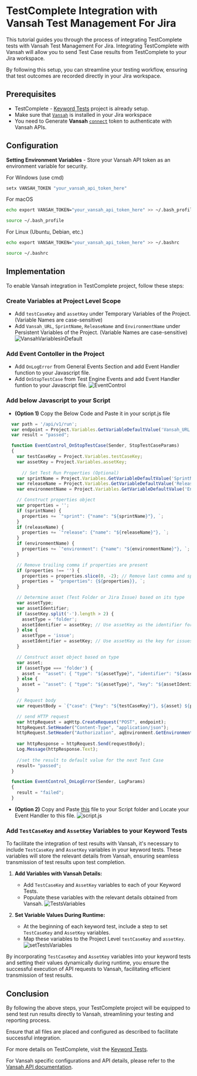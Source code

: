 # TestComplete Integration with Vansah Test Management For Jira

This tutorial guides you through the process of integrating TestComplete tests with Vansah Test Management For Jira. Integrating TestComplete with Vansah will allow you to send Test Case results from TestComplete to your Jira workspace.

By following this setup, you can streamline your testing workflow, ensuring that test outcomes are recorded directly in your Jira workspace.

## Prerequisites
- TestComplete - [Keyword Tests](https://support.smartbear.com/testcomplete/docs/keyword-testing/index.html) project is already setup.
- Make sure that [`Vansah`](https://marketplace.atlassian.com/apps/1224250/vansah-test-management-for-jira?tab=overview&hosting=cloud) is installed in your Jira workspace
- You need to Generate **Vansah** [`connect`](https://docs.vansah.com/docs-base/generate-a-vansah-api-token-from-jira-cloud/) token to authenticate with Vansah APIs.
## Configuration
**Setting Environment Variables** - Store your Vansah API token as an environment variable for security. 

For Windows (use cmd)
```cmd
setx VANSAH_TOKEN "your_vansah_api_token_here"

```
For macOS
```bash
echo export VANSAH_TOKEN="your_vansah_api_token_here" >> ~/.bash_profile

source ~/.bash_profile

```
For Linux (Ubuntu, Debian, etc.)
```bash
echo export VANSAH_TOKEN="your_vansah_api_token_here" >> ~/.bashrc

source ~/.bashrc

``` 
## Implementation
To enable Vansah integration in TestComplete project, follow these steps:

### Create Variables at Project Level Scope 
 - Add `testCaseKey` and `assetKey` under Temporary Variables of the Project. (Variable Names are case-sensitive)
 - Add `Vansah_URL`, `SprintName`, `ReleaseName` and `EnvironmentName` under Persistent Variables of the Project. (Variable Names are case-sensitive) 
    ![VansahVariablesinDefault](/Asset/project_variables.jpg)

### Add Event Contoller in the Project
 - Add `OnLogError` from General Events Section and add Event Handler function to your Javascript file.
 - Add `OnStopTestCase` from Test Engine Events and add Event Handler funtion to your Javascript file.
    ![EventControl](/Asset/event_control.png)


### Add below Javascript to your Script 
 - **(Option 1)** Copy the Below Code and Paste it in your script.js file
```js
  var path = '/api/v1/run';
  var endpoint = Project.Variables.GetVariableDefaultValue('Vansah_URL')+path;
  var result = "passed";

  function EventControl_OnStopTestCase(Sender, StopTestCaseParams)
  { 
    var testCaseKey = Project.Variables.testCaseKey; 
    var assetKey = Project.Variables.assetKey;
  
      // Set Test Run Properties (Optional)
    var sprintName = Project.Variables.GetVariableDefaultValue('SprintName');
    var releaseName = Project.Variables.GetVariableDefaultValue('ReleaseName');
    var environmentName = Project.Variables.GetVariableDefaultValue('EnvironmentName');

    // Construct properties object
    var properties = '';
    if (sprintName) {
      properties += `"sprint": {"name": "${sprintName}"}, `;
    }
    if (releaseName) {
      properties += `"release": {"name": "${releaseName}"}, `;
    }
    if (environmentName) {
      properties += `"environment": {"name": "${environmentName}"}, `;
    }

    // Remove trailing comma if properties are present
    if (properties !== '') {
      properties = properties.slice(0, -2); // Remove last comma and space
      properties = `"properties": {${properties}}, `;
    }

    // Determine asset (Test Folder or Jira Issue) based on its type
    var assetType;
    var assetIdentifier;
    if (assetKey.split('-').length > 2) {
      assetType = 'folder';
      assetIdentifier = assetKey; // Use assetKey as the identifier for folders
    } else {
      assetType = 'issue';
      assetIdentifier = assetKey; // Use assetKey as the key for issues
    }

    // Construct asset object based on type
    var asset;
    if (assetType === 'folder') {
      asset = `"asset": { "type": "${assetType}", "identifier": "${assetIdentifier}" },`;
    } else {
      asset = `"asset": { "type": "${assetType}", "key": "${assetIdentifier}" },`;
    }

    // Request body
    var requestBody = `{"case": {"key": "${testCaseKey}"}, ${asset} ${properties}"result": {"name": "${result}"}}`;

    // send HTTP request
    var httpRequest = aqHttp.CreateRequest("POST", endpoint);
    httpRequest.SetHeader("Content-Type", "application/json");
    httpRequest.SetHeader("Authorization", aqEnvironment.GetEnvironmentVariable("VANSAH_TOKEN"));
  
    var httpResponse = httpRequest.Send(requestBody);
    Log.Message(httpResponse.Text);
  
    //set the result to default value for the next Test Case
    result= "passed";
  }

  function EventControl_OnLogError(Sender, LogParams)
  {
    result = "failed"; 
  }
```
 - **(Option 2)** Copy and Paste [this](/SampleProjectwithVansah/Script/VansahTests.js) file to your Script folder and Locate your Event Handler to this file.
    ![script.js](/Asset/script.png)

### Add `TestCaseKey` and `AssetKey` Variables to your Keyword Tests

To facilitate the integration of test results with Vansah, it's necessary to include `TestCaseKey` and `AssetKey` variables in your keyword tests. These variables will store the relevant details from Vansah, ensuring seamless transmission of test results upon test completion.

1. **Add Variables with Vansah Details:**
   - Add `TestCaseKey` and `AssetKey` variables to each of your Keyword Tests.
   - Populate these variables with the relevant details obtained from Vansah.
   ![TestsVariables](/Asset/add_case_asset_details.png)

2. **Set Variable Values During Runtime:**
   - At the beginning of each keyword test, include a step to set `TestCaseKey` and `AssetKey` variables.
   - Map these variables to the Project Level `testCaseKey` and `assetKey`. ![setTestsVariables](/Asset/set_variables.png)

By incorporating `TestCaseKey` and `AssetKey` variables into your keyword tests and setting their values dynamically during runtime, you ensure the successful execution of API requests to Vansah, facilitating efficient transmission of test results.

## Conclusion

By following the above steps, your TestComplete project will be equipped to send test run results directly to Vansah, streamlining your testing and reporting process. 

Ensure that all files are placed and configured as described to facilitate successful integration.

For more details on TestComplete, visit the [Keyword Tests](https://support.smartbear.com/testcomplete/docs/keyword-testing/index.html). 

For Vansah specific configurations and API details, please refer to the [Vansah API documentation](https://apidoc.vansah.com/).
